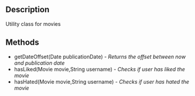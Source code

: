 ## Description
Utility class for movies

## Methods
* getDateOffset(Date publicationDate) - *Returns the offset between now and publication date*
* hasLiked(Movie movie,String username) - *Checks if user has liked the movie*
* hasHated(Movie movie,String username) - *Checks if user has hated the movie*
